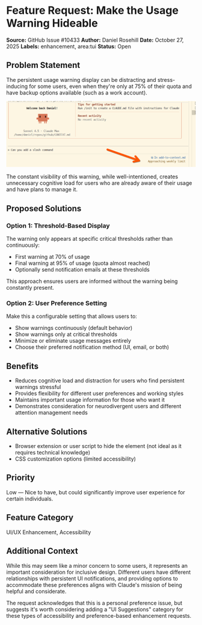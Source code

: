 # Feature Request: Make the Usage Warning Hideable

**Source:** GitHub Issue #10433
**Author:** Daniel Rosehill
**Date:** October 27, 2025
**Labels:** enhancement, area:tui
**Status:** Open

## Problem Statement

The persistent usage warning display can be distracting and stress-inducing for some users, even when they're only at 75% of their quota and have backup options available (such as a work account).

![Usage warning screenshot](./images/usage-warning-screenshot.png)

The constant visibility of this warning, while well-intentioned, creates unnecessary cognitive load for users who are already aware of their usage and have plans to manage it.

## Proposed Solutions

### Option 1: Threshold-Based Display

The warning only appears at specific critical thresholds rather than continuously:
- First warning at 70% of usage
- Final warning at 95% of usage (quota almost reached)
- Optionally send notification emails at these thresholds

This approach ensures users are informed without the warning being constantly present.

### Option 2: User Preference Setting

Make this a configurable setting that allows users to:
- Show warnings continuously (default behavior)
- Show warnings only at critical thresholds
- Minimize or eliminate usage messages entirely
- Choose their preferred notification method (UI, email, or both)

## Benefits

- Reduces cognitive load and distraction for users who find persistent warnings stressful
- Provides flexibility for different user preferences and working styles
- Maintains important usage information for those who want it
- Demonstrates consideration for neurodivergent users and different attention management needs

## Alternative Solutions

- Browser extension or user script to hide the element (not ideal as it requires technical knowledge)
- CSS customization options (limited accessibility)

## Priority

Low — Nice to have, but could significantly improve user experience for certain individuals.

## Feature Category

UI/UX Enhancement, Accessibility

## Additional Context

While this may seem like a minor concern to some users, it represents an important consideration for inclusive design. Different users have different relationships with persistent UI notifications, and providing options to accommodate these preferences aligns with Claude's mission of being helpful and considerate.

The request acknowledges that this is a personal preference issue, but suggests it's worth considering adding a "UI Suggestions" category for these types of accessibility and preference-based enhancement requests.
